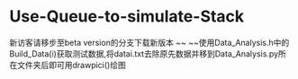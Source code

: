 # Use-Queue-to-simulate-Stack
新访客请移步至beta version的分支下载新版本
~~ ~~使用Data_Analysis.h中的Build_Data(i)获取测试数据,将datai.txt去除原先数据并移到Data_Analysis.py所在文件夹后即可用drawpici()绘图
